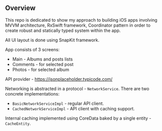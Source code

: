 ## Overview
This repo is dedicated to show my approach to building iOS apps involving MVVM architecture, RxSwift framework, Coordinator pattern in order to create robust and statically typed system within the app.

All UI layout is done using SnapKit framework.

App consists of 3 screens:
* Main - Albums and posts lists
* Comments - for selected post 
* Photos - for selected album

API provider - https://jsonplaceholder.typicode.com/

Networking is abstracted in a protocol - ```NetworkService```. There are two concrete implementations:
* ```BasicNetworkServiceImpl``` - regular API client.
* ```CachedNetworkServiceImpl``` - API client with caching support.

Internal caching implemented using CoreData baked by a single entity - ```CacheEntity```.
